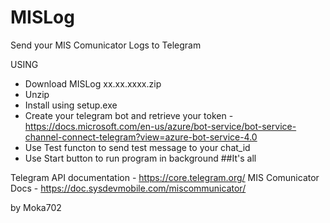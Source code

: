 # MISLog
Send your MIS Comunicator Logs to Telegram

USING
 - Download MISLog xx.xx.xxxx.zip
 - Unzip
 - Install using setup.exe
 - Create your telegram bot and retrieve your token - https://docs.microsoft.com/en-us/azure/bot-service/bot-service-channel-connect-telegram?view=azure-bot-service-4.0
 - Use Test functon to send test message to your chat_id
 - Use Start button to run program in background
##It's all

Telegram API documentation - https://core.telegram.org/
MIS Comunicator Docs - https://doc.sysdevmobile.com/miscommunicator/

by Moka702
